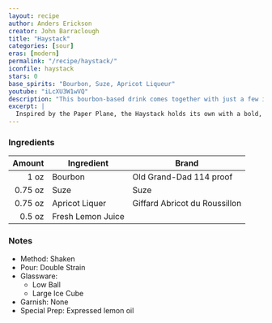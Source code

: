 ```yaml
---
layout: recipe
author: Anders Erickson
creator: John Barraclough
title: "Haystack"
categories: [sour]
eras: [modern]
permalink: "/recipe/haystack/"
iconfile: haystack
stars: 0
base_spirits: "Bourbon, Suze, Apricot Liqueur"
youtube: "iLcXU3W1wVQ"
description: "This bourbon-based drink comes together with just a few ingredients, but it’s packed with layers of flavor that make it a standout. "
excerpt: |
  Inspired by the Paper Plane, the Haystack holds its own with a bold, fruity-bitter balance that feels fresh and different. Built with bourbon, gentian liqueur (like Suze, Salers, or Aveze), apricot liqueur, and fresh lemon juice, it’s a modern whiskey cocktail that’s both easy to mix but surprisingly complex. If you’re looking for a unique bourbon sour variation or just want something new for your home bar, this one’s worth a try.
---
```


### Ingredients

|  Amount | Ingredient        | Brand                         |
| ------: | ----------------- | ----------------------------- |
|    1 oz | Bourbon           | Old Grand-Dad 114 proof       |
| 0.75 oz | Suze              | Suze                          |
| 0.75 oz | Apricot Liquer    | Giffard Abricot du Roussillon |
|  0.5 oz | Fresh Lemon Juice |

### Notes

- Method: Shaken
- Pour: Double Strain
- Glassware:
  - Low Ball
  - Large Ice Cube
- Garnish: None
- Special Prep: Expressed lemon oil
